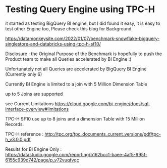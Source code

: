 # Testing Query Engine using TPC-H

it started as testing BigQuery BI engine, but I did found it easy, it is easy to test other Engine too, Please check this blog for Background

https://datamonkeysite.com/2022/01/07/benchmark-snowflake-bigquery-singlestore-and-databricks-using-tpc-h-sf10/

Disclosure : the Original Purpose of the Benchmark is hopefully to push the Product team to make all Queries accelerated by BI Engine :)



Unfortunately not all Queries are accelerated by BigQuery BI Engine (Currently only 6)

Currently BI Engine is limited to a join with 5 Million Dimension Table

up to 5 Joins are supported

see Current Limitations
https://cloud.google.com/bi-engine/docs/sql-interface-overview#limitations

TPC-H SF10 use up to 8 joins and a dimension Table with 15 Million Records.

TPC-H reference : http://tpc.org/tpc_documents_current_versions/pdf/tpc-h_v3.0.0.pdf

Results for BI Engine Only : https://datastudio.google.com/reporting/b162bcc1-baee-4af5-995f-6155c939d742/page/p_v72vuqfvqc

